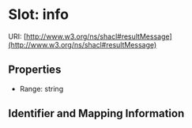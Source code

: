 # Slot: info

URI: [http://www.w3.org/ns/shacl#resultMessage](http://www.w3.org/ns/shacl#resultMessage)



<!-- no inheritance hierarchy -->


## Properties

 * Range: string



## Identifier and Mapping Information





